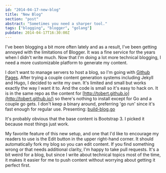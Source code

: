 ```yaml
---
id: "2014-04-17-new-blog"
title: "New Blog"
section: "post"
abstract: "Sometimes you need a sharper tool."
tags: ["blogging", "blogger", "golang"]
pubdate: 2014-04-17T16:30:00Z
---
```


I've been blogging a bit more often lately and as a result, I've been getting
annoyed with the limitations of Blogger. It was a fine service for the years
when I didn't write much. Now that I'm doing a lot more technical blogging,
I need a more customizable platform to generate my content.

I don't want to manage servers to host a blog, so I'm going with
[Github Pages](https://pages.github.com/).
After trying a couple content generation systems including Jekyll and Hugo, I decided to
write my own. It's limited and small but works exactly the way I want it to. And the code is
small so it's easy to hack on. It is in the same repo as the content for
[http://tobert.github.io](http://tobert.github.io/) so there's nothing to install except for
Go and a couple go gets. I don't keep a binary around, preferring 'go run' since it's
fast enough for regular use. Presenting:
[build-blog.go](https://github.com/tobert/tobert.github.io/blob/master/build-blog.go)

It's probably obvious that the base content is Bootstrap 3. I picked it because most
things just work.

My favorite feature of this new setup, and one that I'd like to encourage my readers
to use is the Edit button in the upper right-hand corner. It should automatically fork
my blog so you can edit content. If you find something wrong or that needs additional
clarity, I'm happy to take pull requests. It's a bit weird for a blog, but since I write
about technical topics most of the time, it makes it easier for me to push content without
worrying about getting it perfect first.

